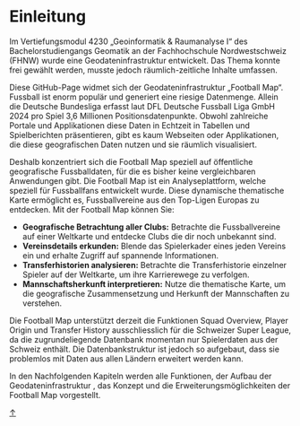 # Einleitung
<a id="top"></a>
Im Vertiefungsmodul 4230 „Geoinformatik & Raumanalyse I“ des Bachelorstudiengangs Geomatik an der Fachhochschule Nordwestschweiz (FHNW) wurde eine Geodateninfrastruktur entwickelt. Das Thema konnte frei gewählt werden, musste jedoch räumlich-zeitliche Inhalte umfassen.

Diese GitHub-Page widmet sich der Geodateninfrastruktur „Football Map“. Fussball ist enorm populär und generiert eine riesige Datenmenge. Allein die Deutsche Bundesliga erfasst laut DFL Deutsche Fussball Liga GmbH 2024 pro Spiel 3,6 Millionen Positionsdatenpunkte. Obwohl zahlreiche Portale und Applikationen diese Daten in Echtzeit in Tabellen und Spielberichten präsentieren, gibt es kaum Webseiten oder Applikationen, die diese geografischen Daten nutzen und sie räumlich visualisiert.

Deshalb konzentriert sich die Football Map speziell auf öffentliche geografische Fussballdaten, für die es bisher keine vergleichbaren Anwendungen gibt. Die Football Map ist ein Analyseplattform, welche speziell für Fussballfans entwickelt wurde. Diese dynamische thematische Karte ermöglicht es, Fussballvereine aus den Top-Ligen Europas zu entdecken. Mit der Football Map können Sie:

- **Geografische Betrachtung aller Clubs:** Betrachte die Fussballvereine auf einer Weltkarte und entdecke Clubs die dir noch unbekannt sind.
- **Vereinsdetails erkunden:** Blende das Spielerkader eines jeden Vereins ein und erhalte Zugriff auf spannende Informationen.
- **Transferhistorien analysieren:** Betrachte die Transferhistorie einzelner Spieler auf der Weltkarte, um ihre Karrierewege zu verfolgen.
- **Mannschaftsherkunft interpretieren:** Nutze die thematische Karte, um die geografische Zusammensetzung und Herkunft der Mannschaften zu verstehen.

Die Football Map unterstützt derzeit die Funktionen Squad Overview, Player Origin und Transfer History ausschliesslich für die Schweizer Super League, da die zugrundeliegende Datenbank momentan nur Spielerdaten aus der Schweiz enthält. Die Datenbankstruktur ist jedoch so aufgebaut, dass sie problemlos mit Daten aus allen Ländern erweitert werden kann.

In den Nachfolgenden Kapiteln werden alle Funktionen, der Aufbau der Geodateninfrastruktur , das Konzept und die Erweiterungsmöglichkeiten der Football Map vorgestellt.

[↑](#top)